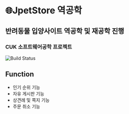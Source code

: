 # 🌐JpetStore 역공학
## 반려동물 입양사이트 역공학 및 재공학 진행
### CUK 소프트웨어공학 프로젝트
![Build Status](https://img.shields.io/badge/-JAVA-F26D85)


## Function
- 인기 순위 기능
- 자유 게시판 기능
- 상견례 및 쪽지 기능
- 주문 취소 기능
